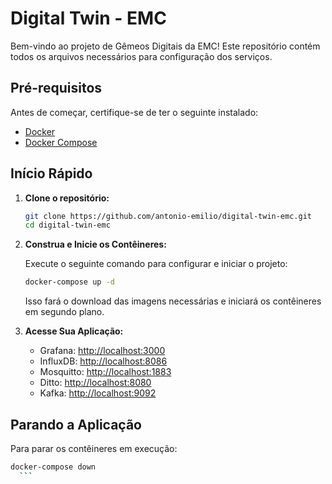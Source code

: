 # Digital Twin - EMC

Bem-vindo ao projeto de Gêmeos Digitais da EMC! Este repositório contém todos os arquivos necessários para configuração dos serviços.

## Pré-requisitos

Antes de começar, certifique-se de ter o seguinte instalado:

- [Docker](https://docs.docker.com/get-docker/)
- [Docker Compose](https://docs.docker.com/compose/install/)

## Início Rápido

1. **Clone o repositório:**

    ```bash
    git clone https://github.com/antonio-emilio/digital-twin-emc.git
    cd digital-twin-emc
    ```

2. **Construa e Inicie os Contêineres:**

    Execute o seguinte comando para configurar e iniciar o projeto:

    ```bash
    docker-compose up -d
    ```

    Isso fará o download das imagens necessárias e iniciará os contêineres em segundo plano.

3. **Acesse Sua Aplicação:**

    - Grafana: [http://localhost:3000](http://localhost:3000)
    - InfluxDB: [http://localhost:8086](http://localhost:8086)
    - Mosquitto: [http://localhost:1883](http://localhost:1883)
    - Ditto: [http://localhost:8080](http://localhost:8080)
    - Kafka: [http://localhost:9092](http://localhost:9092)

## Parando a Aplicação

Para parar os contêineres em execução:

  ```bash
  docker-compose down
    ```